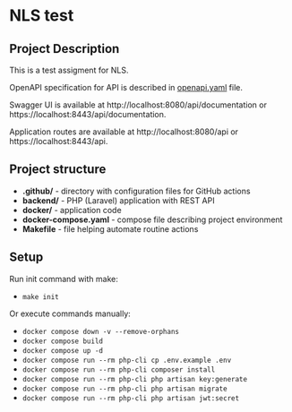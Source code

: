 # NLS test

## Project Description

This is a test assigment for NLS.

OpenAPI specification for API is described in [openapi.yaml](./backend/storage/api-docs/api-docs.yaml) file.

Swagger UI is available at http://localhost:8080/api/documentation or https://localhost:8443/api/documentation.

Application routes are available at http://localhost:8080/api or https://localhost:8443/api.

## Project structure

- **.github/** - directory with configuration files for GitHub actions
- **backend/** - PHP (Laravel) application with REST API
- **docker/** - application code
- **docker-compose.yaml** - compose file describing project environment
- **Makefile** - file helping automate routine actions

## Setup

Run init command with make:

- `make init`

Or execute commands manually:

- `docker compose down -v --remove-orphans`
- `docker compose build`
- `docker compose up -d`
- `docker compose run --rm php-cli cp .env.example .env`
- `docker compose run --rm php-cli composer install`
- `docker compose run --rm php-cli php artisan key:generate`
- `docker compose run --rm php-cli php artisan migrate`
- `docker compose run --rm php-cli php artisan jwt:secret`
